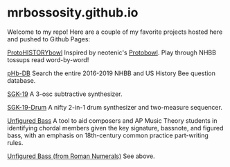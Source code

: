 # mrbossosity.github.io
Welcome to my repo!
Here are a couple of my favorite projects hosted here and pushed to Github Pages:

[ProtoHISTORYbowl](https://mrbossosity.github.io/2.0/2.1.html) Inspired by neotenic's [Protobowl](https://protobowl.com). Play through NHBB tossups read word-by-word!

[pHb-DB](https://mrbossosity.github.io/2.0/phb-db.html) Search the entire 2016-2019 NHBB and US History Bee question database.

[SGK-19](https://mrbossosity.github.io/sgk-cv19/synth.html) A 3-osc subtractive synthesizer.

[SGK-19-Drum](https://mrbossosity.github.io/sgk-cv19/drum.html)  A nifty 2-in-1 drum synthesizer and two-measure sequencer.

[Unfigured Bass](https://mrbossosity.github.io/ap_mt/unfigured-bass.html) A tool to aid composers and AP Music Theory students in identifying chordal members given the key signature, bassnote, and figured bass, with an emphasis on 18th-century common practice part-writing rules. 

[Unfigured Bass (from Roman Numerals)](https://mrbossosity.github.io/ap_mt/unfigured-bass-roman.html) See above.
